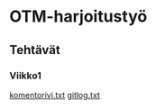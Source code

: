 # OTM-harjoitustyö
## Tehtävät
### Viikko1
[komentorivi.txt](https://github.com/TheSamsai/otm-harjoitustyo/blob/master/laskarit/komentorivi.txt)
[gitlog.txt](https://github.com/TheSamsai/otm-harjoitustyo/blob/master/laskarit/gitlog.txt)
